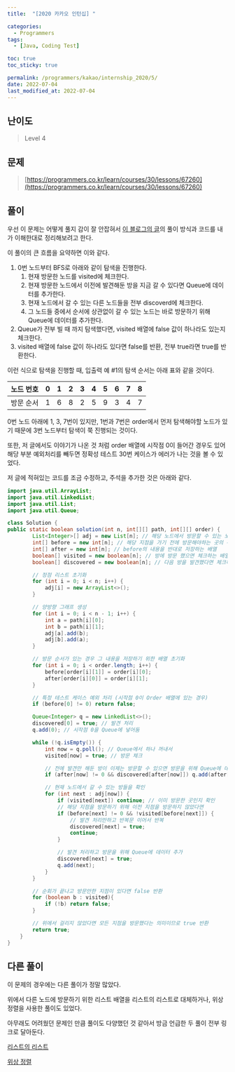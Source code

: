 ```yaml
---
title:  "[2020 카카오 인턴십] "

categories:
  - Programmers
tags:
  - [Java, Coding Test]

toc: true
toc_sticky: true

permalink: /programmers/kakao/internship_2020/5/
date: 2022-07-04
last_modified_at: 2022-07-04
---
```



## 난이도

> Level 4

## 문제

> [https://programmers.co.kr/learn/courses/30/lessons/67260](https://programmers.co.kr/learn/courses/30/lessons/67260)

## 풀이

우선 이 문제는 어떻게 풀지 감이 잘 안잡혀서 [이 블로그의 글](https://ltk3934.tistory.com/179)의 풀이 방식과 코드를 내가 이해한대로 정리해보려고 한다.

이 풀이의 큰 흐름을 요약하면 이와 같다.

1. 0번 노드부터 BFS로 아래와 같이 탐색을 진행한다.
   1. 현재 방문한 노드를 visited에 체크한다.
   2. 현재 방문한 노드에서 이전에 발견해둔 방을 지금 갈 수 있다면 Queue에 데이터를 추가한다.
   3. 현재 노드에서 갈 수 있는 다른 노드들을 전부 discoverd에 체크한다.
   4. 그 노드들 중에서 순서에 상관없이 갈 수 있는 노드는 바로 방문하기 위해 Queue에 데이터를 추가한다.
2. Queue가 전부 빌 때 까지 탐색했다면, visited 배열에 false 값이 하나라도 있는지 체크한다.
3. visited 배열에 false 값이 하나라도 있다면 false를 반환, 전부 true라면 true를 반환한다.

이런 식으로 탐색을 진행할 때, 입출력 예 #1의 탐색 순서는 아래 표와 같을 것이다.

| 노드 번호 | 0    | 1    | 2    | 3    | 4    | 5    | 6    | 7    | 8    |
| --------- | ---- | ---- | ---- | ---- | ---- | ---- | ---- | ---- | ---- |
| 방문 순서 | 1    | 6    | 8    | 2    | 5    | 9    | 3    | 4    | 7    |

0번 노드 아래에 1, 3, 7번이 있지만, 1번과 7번은 order에서 먼저 탐색해야할 노드가 있기 때문에 3번 노드부터 탐색이 쭉 진행되는 것이다.

또한, 저 글에서도 이야기가 나온 것 처럼 order 배열에 시작점 0이 들어간 경우도 있어 해당 부분 예외처리를 빼두면 정확성 테스트 30번 케이스가 에러가 나는 것을 볼 수 있었다.

저 글에 적혀있는 코드를 조금 수정하고, 주석을 추가한 것은 아래와 같다.

```java
import java.util.ArrayList;
import java.util.LinkedList;
import java.util.List;
import java.util.Queue;

class Solution {
public static boolean solution(int n, int[][] path, int[][] order) {
        List<Integer>[] adj = new List[n]; // 해당 노드에서 방문할 수 있는 노드를 저장하는 리스트의 배열
        int[] before = new int[n]; // 해당 지점을 가기 전에 방문해야하는 곳의 위치를 저장하는 배열
        int[] after = new int[n]; // before의 내용을 반대로 저장하는 배열
        boolean[] visited = new boolean[n]; // 방에 방문 했으면 체크하는 배열
        boolean[] discovered = new boolean[n]; // 다음 방을 발견했다면 체크하는 배열

        // 정점 리스트 초기화
        for (int i = 0; i < n; i++) {
            adj[i] = new ArrayList<>();
        }

        // 양방향 그래프 생성
        for (int i = 0; i < n - 1; i++) {
            int a = path[i][0];
            int b = path[i][1];
            adj[a].add(b);
            adj[b].add(a);
        }

        // 방문 순서가 있는 경우 그 내용을 저장하기 위한 배열 초기화
        for (int i = 0; i < order.length; i++) {
            before[order[i][1]] = order[i][0];
            after[order[i][0]] = order[i][1];
        }

        // 특정 테스트 케이스 예외 처리 (시작점 0이 Order 배열에 있는 경우)
        if (before[0] != 0) return false;

        Queue<Integer> q = new LinkedList<>();
        discovered[0] = true; // 발견 처리
        q.add(0); // 시작점 0을 Queue에 넣어둠

        while (!q.isEmpty()) {
            int now = q.poll(); // Queue에서 하나 꺼내서
            visited[now] = true; // 방문 체크

            // 전에 발견만 해둔 방이 이제는 방문할 수 있으면 방문을 위해 Queue에 데이터 추가
            if (after[now] != 0 && discovered[after[now]]) q.add(after[now]);

            // 현재 노드에서 갈 수 있는 방들을 확인
            for (int next : adj[now]) {
                if (visited[next]) continue; // 이미 방문한 곳인지 확인
                // 해당 지점을 방문하기 위해 이전 지점을 방문하지 않았다면
                if (before[next] != 0 && !visited[before[next]]) {
                    // 발견 처리만하고 반복문 이어서 반복
                    discovered[next] = true;
                    continue;
                }

                // 발견 처리하고 방문을 위해 Queue에 데이터 추가
                discovered[next] = true;
                q.add(next);
            }
        }

        // 순회가 끝나고 방문안한 지점이 있다면 false 반환
        for (boolean b : visited){
            if (!b) return false;
        }

        // 위에서 걸리지 않았다면 모든 지점을 방문했다는 의미이므로 true 반환
        return true;
    }
}
```

## 다른 풀이

이 문제의 경우에는 다른 풀이가 정말 많았다.

위에서 다른 노드에 방문하기 위한 리스트 배열을 리스트의 리스트로 대체하거나, 위상 정렬을 사용한 풀이도 있었다.

아무래도 어려웠던 문제인 만큼 풀이도 다양했던 것 같아서 방금 언급한 두 풀이 전부 링크로 달아둔다.

[리스트의 리스트](https://wellbell.tistory.com/180)

[위상 정렬](https://yoon1fe.tistory.com/97)
